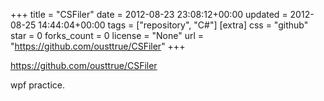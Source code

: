 +++
title = "CSFiler"
date = 2012-08-23 23:08:12+00:00
updated = 2012-08-25 14:44:04+00:00
tags = ["repository", "C#"]
[extra]
css = "github"
star = 0
forks_count = 0
license = "None"
url = "https://github.com/ousttrue/CSFiler"
+++

<https://github.com/ousttrue/CSFiler>

wpf practice.
